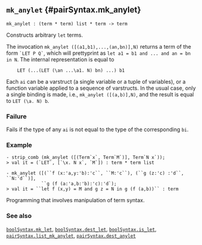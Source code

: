## `mk_anylet` {#pairSyntax.mk_anylet}


```
mk_anylet : (term * term) list * term -> term
```



Constructs arbitrary `let` terms.


The invocation `mk_anylet ([(a1,b1),...,(an,bn)],N)` returns a term of the
form `` `LET P Q` ``, which will prettyprint as `let a1 = b1 and ... and an = bn in N`.
The internal representation is equal to
    
        LET (...(LET (\an ...\a1. N) bn) ...) b1
    
Each `ai` can be a varstruct (a single variable or a tuple of variables),
or a function variable applied to a sequence of varstructs. In the usual case,
only a single binding is made, i.e., `mk_anylet ([(a,b)],N)`, and the result
is equal to `LET (\a. N) b`.

### Failure

Fails if the type of any `ai` is not equal to the type of the corresponding `bi`.

### Example

    
    - strip_comb (mk_anylet ([(Term`x`, Term`M`)], Term`N x`));
    > val it = (`LET`, [`\x. N x`, `M`]) : term * term list
    
    - mk_anylet ([(``f (x:'a,y:'b):'c``, ``M:'c``), (``g (z:'c) :'d``, ``N:'d``)],
                 ``g (f (a:'a,b:'b):'c):'d`);
    > val it = ``let f (x,y) = M and g z = N in g (f (a,b))`` : term
    


Programming that involves manipulation of term syntax.

### See also

[`boolSyntax.mk_let`](#boolSyntax.mk_let), [`boolSyntax.dest_let`](#boolSyntax.dest_let), [`boolSyntax.is_let`](#boolSyntax.is_let), [`pairSyntax.list_mk_anylet`](#pairSyntax.list_mk_anylet), [`pairSyntax.dest_anylet`](#pairSyntax.dest_anylet)

